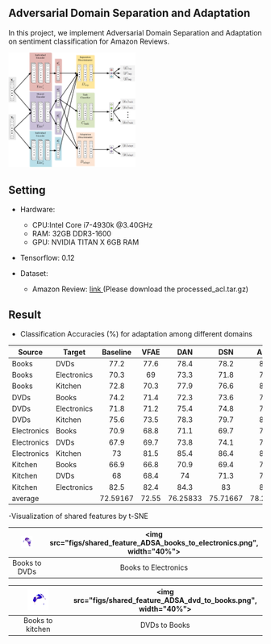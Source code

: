 ## Adversarial Domain Separation and Adaptation
In this project, we implement Adversarial Domain Separation and Adaptation on sentiment classification for Amazon Reviews.

<img src="figs/ADSA.png" width="50%">

## Setting
- Hardware:
	- CPU:Intel Core i7-4930k @3.40GHz
	- RAM: 32GB DDR3-1600
	- GPU: NVIDIA TITAN X 6GB RAM

- Tensorflow: 0.12

- Dataset:
	- Amazon Review: [ link ](https://www.cs.jhu.edu/~mdredze/datasets/sentiment/) (Please download the processed_acl.tar.gz)


## Result
- Classification Accuracies (\%) for adaptation among different domains

| Source      | Target      | Baseline         | VFAE            | DAN                 | DSN            | ADSA                |
|-------------|-------------|:----------------:|:---------------:|:-------------------:|:--------------:|:-------------------:|
| Books       | DVDs        | 77.2             | 77.6            | 78.4                | 78.2           | 80.2                |
| Books       | Electronics | 70.3             | 69              | 73.3                | 71.8           | 78.3                |
| Books       | Kitchen     | 72.8             | 70.3            | 77.9                | 76.6           | 81.3                |
| DVDs        | Books       | 74.2             | 71.4            | 72.3                | 73.6           | 76.4                |
| DVDs        | Electronics | 71.8             | 71.2            | 75.4                | 74.8           | 77.7                |
| DVDs        | Kitchen     | 75.6             | 73.5            | 78.3                | 79.7           | 80.1                |
| Electronics | Books       | 70.9             | 68.8            | 71.1                | 69.7           | 72.6                |
| Electronics | DVDs        | 67.9             | 69.7            | 73.8                | 74.1           | 74.5                |
| Electronics | Kitchen     | 73               | 81.5            | 85.4                | 86.4           | 85.5                |
| Kitchen     | Books       | 66.9             | 66.8            | 70.9                | 69.4           | 72.5                |
| Kitchen     | DVDs        | 68               | 68.4            | 74                  | 71.3           | 75.8                |
| Kitchen     | Electronics | 82.5             | 82.4            | 84.3                | 83             | 83.6                |
| average     |             | 72.59167         | 72.55           | 76.25833            | 75.71667       | 78.20833            |

-Visualization of shared features by t-SNE

|<img src="figs/shared_feature_ADSA_books_to_dvd.png" width="40%">|<img src="figs/shared_feature_ADSA_books_to_electronics.png", width="40%">
|:---------------------------------------------------------------:|:------------------------------------------------------------------------:
Books to DVDs                                                     |Books to Electronics

|<img src="figs/shared_feature_ADSA_books_to_kitchen.png" width="40%">|<img src="figs/shared_feature_ADSA_dvd_to_books.png", width="40%">
|:---------------------------------------------------------------:|:---------------------------------------------------------------------:
Books to kitchen                                                  |DVDs to Books 

